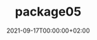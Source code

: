 ---
title: "package05"
date: 2021-09-17T00:00:00+02:00
draft: false
repository: github.com/owner/package05
godoc: pkg.go.dev/example.com/package05
tags: [package]
---